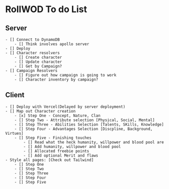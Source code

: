 # RollWOD To do List

## Server
    - [] Connect to DynamoDB
        - [] Think involves apollo server
    - [] Deploy
    - [] Character resolvers
        - [] Create character
        - [] Update character
        - [] Get by Campaign?
    - [] Campaign Resolvers
        - [] Figure out how campaign is going to work
        - [] Character inventory by campaign?
## Client
    - [] Deploy with Vercel(Delayed by server deployment)
    - [] Map out Character creation
        - [x] Step One - Concept, Nature, Clan
        - [] Step Two - Attribute selection [Physical, Social, Mental]
        - [] Step Three - Abilities Selection [Talents, SKills, Knowledge]
        - [] Step Four - Advantages Selection [Discpline, Background, Virtues]
        - [] Step Five - Finishing touches
            - [] Read what the heck humanity, willpower and blood pool are
            - [] Add humanity, willpower and blood pool
            - [] Allocated freebie points
            - [] Add optional Merit and flaws
    - Style all pages: [Check out Tailwind]
        - [] Step One
        - [] Step Two
        - [] Step Three
        - [] Step Four
        - [] Step Five